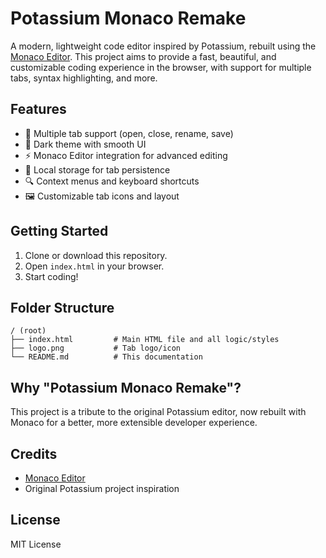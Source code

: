 # Potassium Monaco Remake

A modern, lightweight code editor inspired by Potassium, rebuilt using the [Monaco Editor](https://microsoft.github.io/monaco-editor/). This project aims to provide a fast, beautiful, and customizable coding experience in the browser, with support for multiple tabs, syntax highlighting, and more.

## Features

- 📝 Multiple tab support (open, close, rename, save)
- 🎨 Dark theme with smooth UI
- ⚡ Monaco Editor integration for advanced editing
- 💾 Local storage for tab persistence
- 🔍 Context menus and keyboard shortcuts
- 🖼️ Customizable tab icons and layout

## Getting Started

1. Clone or download this repository.
2. Open `index.html` in your browser.
3. Start coding!

## Folder Structure

```
/ (root)
├── index.html         # Main HTML file and all logic/styles
├── logo.png           # Tab logo/icon
└── README.md          # This documentation
```

## Why "Potassium Monaco Remake"?

This project is a tribute to the original Potassium editor, now rebuilt with Monaco for a better, more extensible developer experience.

## Credits
- [Monaco Editor](https://github.com/microsoft/monaco-editor)
- Original Potassium project inspiration

## License

MIT License
